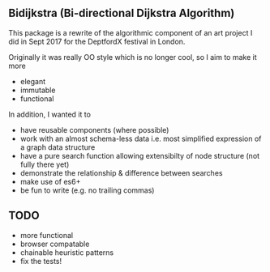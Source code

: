 Bidijkstra (Bi-directional Dijkstra Algorithm)
---

This package is a rewrite of the algorithmic component of an art project I did in Sept 2017 for the DeptfordX festival in London. 

Originally it was really OO style which is no longer cool, so I aim to make it more

* elegant
* immutable
* functional

In addition, I wanted it to

* have reusable components (where possible)
* work with an almost schema-less data i.e. most simplified expression of a graph data structure
* have a pure search function allowing extensibilty of node structure (not fully there yet)
* demonstrate the relationship & difference between searches
* make use of es6+
* be fun to write (e.g. no trailing commas)

TODO
---
* more functional
* browser compatable
* chainable heuristic patterns
* fix the tests!
